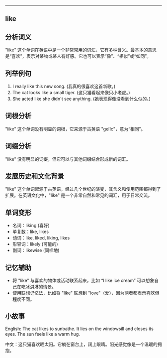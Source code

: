 
---------------
## like
## 分析词义
"like" 这个单词在英语中是一个非常常用的词汇，它有多种含义。最基本的意思是“喜欢”，表示对某物或某人有好感。它也可以表示“像”、“相似”或“如同”。

## 列举例句
1. I really like this new song. (我真的很喜欢这首新歌。)
2. The cat looks like a small tiger. (这只猫看起来像只小老虎。)
3. She acted like she didn't see anything. (她表现得像没看到什么似的。)

## 词根分析
"like" 这个单词没有明显的词根，它来源于古英语 "gelīc"，意为“相同”。

## 词缀分析
"like" 没有明显的词缀，但它可以与其他词缀结合形成新的词汇。

## 发展历史和文化背景
"like" 这个单词起源于古英语，经过几个世纪的演变，其含义和使用范围都得到了扩展。在英语文化中，"like" 是一个非常自然和常见的词汇，用于日常交流。

## 单词变形
- 名词：liking (喜好)
- 单复数：like, likes
- 动词：like, liked, liking, likes
- 形容词：likely (可能的)
- 副词：likewise (同样地)

## 记忆辅助
- 将 "like" 与喜欢的物体或活动联系起来，比如 “I like ice cream” 可以想象自己在吃冰淇淋的情景。
- 使用联想记忆法，比如将 "like" 联想到 "love"（爱），因为两者都表示喜欢但程度不同。

## 小故事
English: The cat likes to sunbathe. It lies on the windowsill and closes its eyes. The sun feels like a warm hug.

中文：这只猫喜欢晒太阳。它躺在窗台上，闭上眼睛。阳光感觉像是一个温暖的拥抱。


